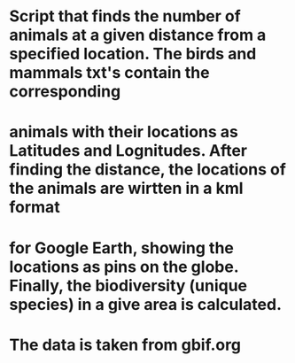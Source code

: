 # Script that finds the number of animals at a given distance from a specified location. The birds and mammals txt's contain the corresponding
# animals with their locations as Latitudes and Lognitudes. After finding the distance, the locations of the animals are wirtten in a kml format
# for Google Earth, showing the locations as pins on the globe. Finally, the biodiversity (unique species) in a give area is calculated.
# The data is taken from gbif.org
